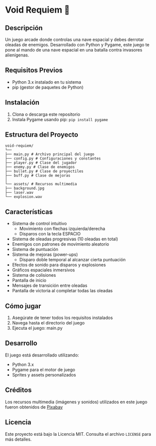 # Void Requiem 🚀

## Descripción
Un juego arcade donde controlas una nave espacial y debes derrotar oleadas de enemigos. Desarrollado con Python y Pygame, este juego te pone al mando de una nave espacial en una batalla contra invasores alienígenas.

## Requisitos Previos
- Python 3.x instalado en tu sistema
- pip (gestor de paquetes de Python)

## Instalación
1. Clona o descarga este repositorio
2. Instala Pygame usando pip:
`pip install pygame`

## Estructura del Proyecto
```
void-requiem/
└──
├── main.py # Archivo principal del juego
├── config.py # Configuraciones y constantes
├── player.py # Clase del jugador
├── enemy.py # Clase de enemigos
├── bullet.py # Clase de proyectiles
├── buff.py # Clase de mejoras
│
└── assets/ # Recursos multimedia
├── background.jpg
├── laser.wav
└── explosion.wav
```

## Características
- Sistema de control intuitivo
  - Movimiento con flechas izquierda/derecha
  - Disparos con la tecla ESPACIO
- Sistema de oleadas progresivas (10 oleadas en total)
- Enemigos con patrones de movimiento aleatorio
- Sistema de puntuación
- Sistema de mejoras (power-ups)
  - Disparo doble temporal al alcanzar cierta puntuación
- Efectos de sonido para disparos y explosiones
- Gráficos espaciales inmersivos
- Sistema de colisiones
- Pantalla de inicio
- Mensajes de transición entre oleadas
- Pantalla de victoria al completar todas las oleadas

## Cómo jugar
1. Asegúrate de tener todos los requisitos instalados
2. Navega hasta el directorio del juego
3. Ejecuta el juego: main.py

## Desarrollo
El juego está desarrollado utilizando:
- Python 3.x
- Pygame para el motor de juego
- Sprites y assets personalizados

## Créditos
Los recursos multimedia (imágenes y sonidos) utilizados en este juego fueron obtenidos de [Pixabay](https://pixabay.com/)

## Licencia
Este proyecto está bajo la Licencia MIT. Consulta el archivo `LICENSE` para más detalles.

